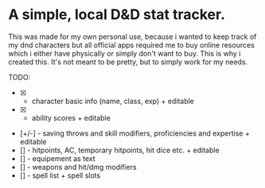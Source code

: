 # A simple, local D&D stat tracker.

This was made for my own personal use, because i wanted to keep track of my dnd characters but all official apps required me to buy online resources which i either have physically or simply don't want to buy. This is why i created this. It's not meant to be pretty, but to simply work for my needs.

TODO:
- [X] - character basic info (name, class, exp) + editable
- [X] - ability scores + editable
- [+/-] - saving throws and skill modifiers, proficiencies and expertise + editable
- [] - hitpoints, AC, temporary hitpoints, hit dice etc. + editable
- [] - equipement as text
- [] - weapons and hit/dmg modifiers
- [] - spell list + spell slots
